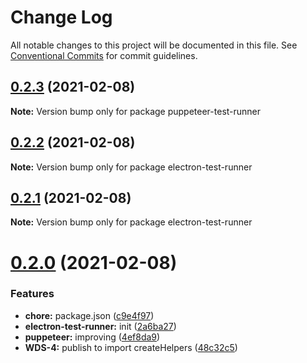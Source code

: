 # Change Log

All notable changes to this project will be documented in this file.
See [Conventional Commits](https://conventionalcommits.org) for commit guidelines.

## [0.2.3](https://github.com/webdevshop/webdevshop/compare/v0.2.2...v0.2.3) (2021-02-08)

**Note:** Version bump only for package puppeteer-test-runner





## [0.2.2](https://github.com/webdevshop/webdevshop/compare/v0.2.1...v0.2.2) (2021-02-08)

**Note:** Version bump only for package electron-test-runner





## [0.2.1](https://github.com/webdevshop/webdevshop/compare/v0.2.0...v0.2.1) (2021-02-08)

**Note:** Version bump only for package electron-test-runner





# [0.2.0](https://github.com/webdevshop/webdevshop/compare/v0.1.0...v0.2.0) (2021-02-08)


### Features

* **chore:** package.json ([c9e4f97](https://github.com/webdevshop/webdevshop/commit/c9e4f971b1b3de6b9f1e8b6bd97606fd6ba7775a))
* **electron-test-runner:** init ([2a6ba27](https://github.com/webdevshop/webdevshop/commit/2a6ba2765dc853c89a686d2416bf9fdef4c7be12))
* **puppeteer:** improving ([4ef8da9](https://github.com/webdevshop/webdevshop/commit/4ef8da922c4297c6cb3d6d4a2d93401729558cef))
* **WDS-4:** publish to import createHelpers ([48c32c5](https://github.com/webdevshop/webdevshop/commit/48c32c516efc3f1a6c0d39df3d31f0ed95dd22e6))
